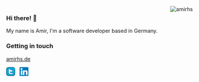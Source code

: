 <img align ="right" src="https://komarev.com/ghpvc/?username=amirhs&label=Profile%20views&color=0e75b6&style=flat" alt="amirhs">

### Hi there! 👋

My name is Amir, I'm a software developer based in Germany.


### Getting in touch

<a href="http://amirhs.de" target="_blank">amirhs.de</a>

<a href="https://twitter.com/amir_hosseeini" title="Follow me on Twitter">
  <img
    width="24"
    alt="Follow me on Twitter"
    src="https://raw.githubusercontent.com/amirhs/amirhs/293830be5778efa2c52b4080e8c8399ddfe31ea6/twitter.svg"
  /></a>
&nbsp;
<a href="https://www.linkedin.com/in/hosseini-amir/" title="Follow me on LinkedIn">
  <img
    width="24"
    alt="Follow me on LinkedIn"
    src="https://raw.githubusercontent.com/amirhs/amirhs/293830be5778efa2c52b4080e8c8399ddfe31ea6/linkedin.svg"
  /></a>
